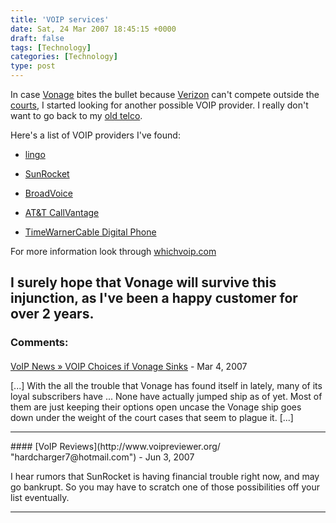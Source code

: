 ```yaml
---
title: 'VOIP services'
date: Sat, 24 Mar 2007 18:45:15 +0000
draft: false
tags: [Technology]
categories: [Technology]
type: post
---
```


In case [Vonage](http://www.vonage.com) bites the bullet because [Verizon](http://www.verizon.com) can't compete outside the [courts](http://www.infoworld.com/article/07/03/23/HNvonageinjunction_1.html?source=rss&url=www.infoworld.com/article/07/03/23/HNvonageinjunction_1.html), I started looking for another possible VOIP provider. I really don't want to go back to my [old telco](http://www.embarq.com).

Here's a list of VOIP providers I've found:

*   [lingo](http://www.lingo.com/voip/residential/home_plans.jsp)

*   [SunRocket](https://www.sunrocket.com/)

*   [BroadVoice](http://www.broadvoice.com/)

*   [AT&T CallVantage](http://www.usa.att.com/callvantage/index.jsp?soac=76993)

*   [TimeWarnerCable Digital Phone](http://www.timewarnercable.com/nc/products/digitalphone/default.html)

For more information look through [whichvoip.com](http://www.whichvoip.com/)

I surely hope that Vonage will survive this injunction, as I've been a happy customer for over 2 years.
---
### Comments:
#### 
[VoIP News &raquo; VOIP Choices if Vonage Sinks](http://www.voip-news.co.uk/2007/03/29/voip-choices-if-vonage-sinks/ "") - <time datetime="2007-03-29 07:47:38">Mar 4, 2007</time>

\[...\] With the all the trouble that Vonage has found itself in lately, many of its loyal subscribers have ... None have actually jumped ship as of yet. Most of them are just keeping their options open uncase the Vonage ship goes down under the weight of the court cases that seem to plague it. \[...\]
<hr />
#### 
[VoIP Reviews](http://www.voipreviewer.org/ "hardcharger7@hotmail.com") - <time datetime="2007-06-13 03:49:01">Jun 3, 2007</time>

I hear rumors that SunRocket is having financial trouble right now, and may go bankrupt. So you may have to scratch one of those possibilities off your list eventually.
<hr />
